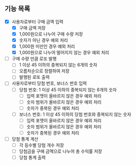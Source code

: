 ## 기능 목록

- [x] 사용자로부터 구매 금액 입력
  - [x] 구매 금액 저장
  - [x] 1,000원으로 나누어 구매 수량 저장
  - [x] 숫자가 아닌 경우 예외 처리
  - [x] 1,000원 미만인 경우 예외 처리
  - [x] 1,000원으로 나누어 떨어지지 않는 경우 예외 처리
- [ ] 구매 수량 만큼 로또 발행
  - [ ] 1 이상 45 이하의 중복되지 않는 6개의 숫자
  - [ ] 오름차순으로 정렬하여 저장
  - [ ] 발행된 로또 출력
- [ ] 사용자로부터 당첨 번호, 보너스 번호 입력
  - [ ] 당첨 번호: 1 이상 45 이하의 중복되지 않는 6개의 숫자
    - [ ] 입력 포맷이 올바르지 않은 경우 예외 처리
    - [ ] 숫자 범위가 올바르지 않은 경우 예외 처리
    - [ ] 숫자가 중복된 경우 예외 처리
  - [ ] 보너스 번호: 1 이상 45 이하의 당첨 번호와 중복되지 않는 숫자
    - [ ] 입력 포맷이 올바르지 않은 경우 예외 처리
    - [ ] 숫자 범위가 올바르지 않은 경우 예외 처리
    - [ ] 숫자가 중복된 경우 예외 처리
- [ ] 당첨 통계 계산
  - [ ] 각 등수별 당첨 개수 저장
  - [ ] 당첨금을 구매 금액으로 나누어 총 수익률 저장
  - [ ] 당첨 통계 출력

